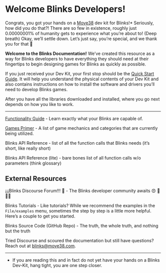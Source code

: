 # Welcome Blinks Developers!

Congrats, you got your hands on a [Move38](https://www.move38.com/) dev kit for Blinks!* Seriously, how did you do that?! There are so few in existence, roughly just 0.00000001% of humanity gets to experience what you’re about to!  (Deep breath) Okay, we’ll settle down. Let’s just say, you’re special, and we thank you for that 🙂

**Welcome to the Blinks Documentation!** We’ve created this resource as a way for Blinks developers to have everything they should need at their fingertips to begin designing games for Blinks as quickly as possible. 

If you just received your Dev Kit, your first stop should be the [Quick Start Guide](quickstart.md). It will help you understand the physical contents of your Dev Kit and also contains instructions on how to install the software and drivers you’ll need to develop Blinks games. 

After you have all the libraries downloaded and installed, where you go next depends on how you like to work. 

----------

[Functionality Guide](functionality.md) - Learn exactly what your Blinks are capable of.

[Games Primer](primer.md) - A list of game mechanics and categories that are currently being utilized.

Blinks API Reference - list of all the function calls that Blinks needs (it’s short, like really short) 

Blinks API Reference (lite) - bare bones list of all function calls w/o parameters (think glossary)


## External Resources

¡¡¡Blinks Discourse Forum!!! 🙂 - The Blinks developer community awaits 😍 🤠 🤗😨 

Blinks Tutorials - Like tutorials? While we recommend the examples in the `File/examples` menu, sometimes the step by step is a little more helpful. Here’s a couple to get you started.

Blinks Source Code (GitHub Repo) - The truth, the whole truth, and nothing but the truth

Tried Discourse and scoured the documentation but still have questions? 
Reach out at blinks@move38.com.


----------

* If you are reading this and in fact do not yet have your hands on a Blinks Dev-Kit, hang tight, you are one step closer. 
